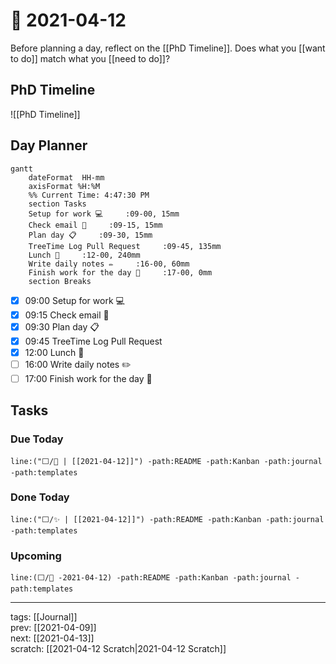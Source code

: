 # 📆 2021-04-12

Before planning a day, reflect on the [[PhD Timeline]]. Does what you [[want to do]] match what you [[need to do]]?

## PhD Timeline

![[PhD Timeline]]

## Day Planner
```mermaid
gantt
    dateFormat  HH-mm
    axisFormat %H:%M
    %% Current Time: 4:47:30 PM
    section Tasks
    Setup for work 💻     :09-00, 15mm
    Check email 📧     :09-15, 15mm
    Plan day 📋     :09-30, 15mm
    TreeTime Log Pull Request     :09-45, 135mm
    Lunch 🍙     :12-00, 240mm
    Write daily notes ✏️     :16-00, 60mm
    Finish work for the day 🎉     :17-00, 0mm
    section Breaks

```

- [x] 09:00 Setup for work 💻
- [x] 09:15 Check email 📧
- [x] 09:30 Plan day 📋
- [x] 09:45 TreeTime Log Pull Request
- [x] 12:00 Lunch 🍙
- [ ] 16:00 Write daily notes ✏️
- [ ] 17:00 Finish work for the day 🎉

## Tasks

### Due Today

```query
line:("⬜/🧨 | [[2021-04-12]]") -path:README -path:Kanban -path:journal -path:templates
```

### Done Today

```query
line:("⬜/✨ | [[2021-04-12]]") -path:README -path:Kanban -path:journal -path:templates
```


### Upcoming

```query
line:(⬜/🧨 -2021-04-12) -path:README -path:Kanban -path:journal -path:templates
```

---

tags: [[Journal]]  
prev: [[2021-04-09]]  
next: [[2021-04-13]]  
scratch: [[2021-04-12 Scratch|2021-04-12 Scratch]]